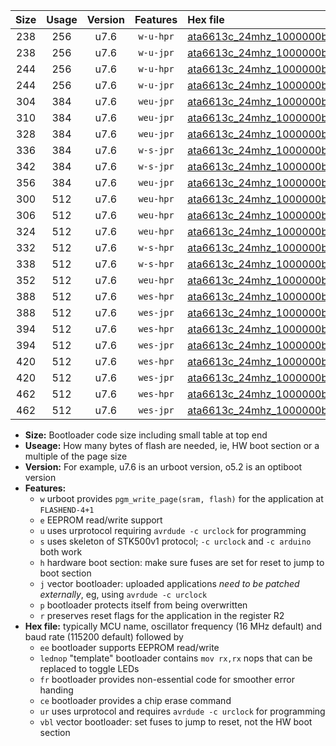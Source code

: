 |Size|Usage|Version|Features|Hex file|
|:-:|:-:|:-:|:-:|:--|
|238|256|u7.6|`w-u-hpr`|[ata6613c_24mhz_1000000bps_ur.hex](https://raw.githubusercontent.com/stefanrueger/urboot/main//ata6613c_24mhz_1000000bps_ur.hex)|
|238|256|u7.6|`w-u-jpr`|[ata6613c_24mhz_1000000bps_ur_vbl.hex](https://raw.githubusercontent.com/stefanrueger/urboot/main//ata6613c_24mhz_1000000bps_ur_vbl.hex)|
|244|256|u7.6|`w-u-hpr`|[ata6613c_24mhz_1000000bps_lednop_ur.hex](https://raw.githubusercontent.com/stefanrueger/urboot/main//ata6613c_24mhz_1000000bps_lednop_ur.hex)|
|244|256|u7.6|`w-u-jpr`|[ata6613c_24mhz_1000000bps_lednop_ur_vbl.hex](https://raw.githubusercontent.com/stefanrueger/urboot/main//ata6613c_24mhz_1000000bps_lednop_ur_vbl.hex)|
|304|384|u7.6|`weu-jpr`|[ata6613c_24mhz_1000000bps_ee_ur_vbl.hex](https://raw.githubusercontent.com/stefanrueger/urboot/main//ata6613c_24mhz_1000000bps_ee_ur_vbl.hex)|
|310|384|u7.6|`weu-jpr`|[ata6613c_24mhz_1000000bps_ee_lednop_ur_vbl.hex](https://raw.githubusercontent.com/stefanrueger/urboot/main//ata6613c_24mhz_1000000bps_ee_lednop_ur_vbl.hex)|
|328|384|u7.6|`weu-jpr`|[ata6613c_24mhz_1000000bps_ee_lednop_fr_ur_vbl.hex](https://raw.githubusercontent.com/stefanrueger/urboot/main//ata6613c_24mhz_1000000bps_ee_lednop_fr_ur_vbl.hex)|
|336|384|u7.6|`w-s-jpr`|[ata6613c_24mhz_1000000bps_vbl.hex](https://raw.githubusercontent.com/stefanrueger/urboot/main//ata6613c_24mhz_1000000bps_vbl.hex)|
|342|384|u7.6|`w-s-jpr`|[ata6613c_24mhz_1000000bps_lednop_vbl.hex](https://raw.githubusercontent.com/stefanrueger/urboot/main//ata6613c_24mhz_1000000bps_lednop_vbl.hex)|
|356|384|u7.6|`weu-jpr`|[ata6613c_24mhz_1000000bps_ee_lednop_fr_ce_ur_vbl.hex](https://raw.githubusercontent.com/stefanrueger/urboot/main//ata6613c_24mhz_1000000bps_ee_lednop_fr_ce_ur_vbl.hex)|
|300|512|u7.6|`weu-hpr`|[ata6613c_24mhz_1000000bps_ee_ur.hex](https://raw.githubusercontent.com/stefanrueger/urboot/main//ata6613c_24mhz_1000000bps_ee_ur.hex)|
|306|512|u7.6|`weu-hpr`|[ata6613c_24mhz_1000000bps_ee_lednop_ur.hex](https://raw.githubusercontent.com/stefanrueger/urboot/main//ata6613c_24mhz_1000000bps_ee_lednop_ur.hex)|
|324|512|u7.6|`weu-hpr`|[ata6613c_24mhz_1000000bps_ee_lednop_fr_ur.hex](https://raw.githubusercontent.com/stefanrueger/urboot/main//ata6613c_24mhz_1000000bps_ee_lednop_fr_ur.hex)|
|332|512|u7.6|`w-s-hpr`|[ata6613c_24mhz_1000000bps.hex](https://raw.githubusercontent.com/stefanrueger/urboot/main//ata6613c_24mhz_1000000bps.hex)|
|338|512|u7.6|`w-s-hpr`|[ata6613c_24mhz_1000000bps_lednop.hex](https://raw.githubusercontent.com/stefanrueger/urboot/main//ata6613c_24mhz_1000000bps_lednop.hex)|
|352|512|u7.6|`weu-hpr`|[ata6613c_24mhz_1000000bps_ee_lednop_fr_ce_ur.hex](https://raw.githubusercontent.com/stefanrueger/urboot/main//ata6613c_24mhz_1000000bps_ee_lednop_fr_ce_ur.hex)|
|388|512|u7.6|`wes-hpr`|[ata6613c_24mhz_1000000bps_ee.hex](https://raw.githubusercontent.com/stefanrueger/urboot/main//ata6613c_24mhz_1000000bps_ee.hex)|
|388|512|u7.6|`wes-jpr`|[ata6613c_24mhz_1000000bps_ee_vbl.hex](https://raw.githubusercontent.com/stefanrueger/urboot/main//ata6613c_24mhz_1000000bps_ee_vbl.hex)|
|394|512|u7.6|`wes-hpr`|[ata6613c_24mhz_1000000bps_ee_lednop.hex](https://raw.githubusercontent.com/stefanrueger/urboot/main//ata6613c_24mhz_1000000bps_ee_lednop.hex)|
|394|512|u7.6|`wes-jpr`|[ata6613c_24mhz_1000000bps_ee_lednop_vbl.hex](https://raw.githubusercontent.com/stefanrueger/urboot/main//ata6613c_24mhz_1000000bps_ee_lednop_vbl.hex)|
|420|512|u7.6|`wes-hpr`|[ata6613c_24mhz_1000000bps_ee_lednop_fr.hex](https://raw.githubusercontent.com/stefanrueger/urboot/main//ata6613c_24mhz_1000000bps_ee_lednop_fr.hex)|
|420|512|u7.6|`wes-jpr`|[ata6613c_24mhz_1000000bps_ee_lednop_fr_vbl.hex](https://raw.githubusercontent.com/stefanrueger/urboot/main//ata6613c_24mhz_1000000bps_ee_lednop_fr_vbl.hex)|
|462|512|u7.6|`wes-hpr`|[ata6613c_24mhz_1000000bps_ee_lednop_fr_ce.hex](https://raw.githubusercontent.com/stefanrueger/urboot/main//ata6613c_24mhz_1000000bps_ee_lednop_fr_ce.hex)|
|462|512|u7.6|`wes-jpr`|[ata6613c_24mhz_1000000bps_ee_lednop_fr_ce_vbl.hex](https://raw.githubusercontent.com/stefanrueger/urboot/main//ata6613c_24mhz_1000000bps_ee_lednop_fr_ce_vbl.hex)|

- **Size:** Bootloader code size including small table at top end
- **Useage:** How many bytes of flash are needed, ie, HW boot section or a multiple of the page size
- **Version:** For example, u7.6 is an urboot version, o5.2 is an optiboot version
- **Features:**
  + `w` urboot provides `pgm_write_page(sram, flash)` for the application at `FLASHEND-4+1`
  + `e` EEPROM read/write support
  + `u` uses urprotocol requiring `avrdude -c urclock` for programming
  + `s` uses skeleton of STK500v1 protocol; `-c urclock` and `-c arduino` both work
  + `h` hardware boot section: make sure fuses are set for reset to jump to boot section
  + `j` vector bootloader: uploaded applications *need to be patched externally*, eg, using `avrdude -c urclock`
  + `p` bootloader protects itself from being overwritten
  + `r` preserves reset flags for the application in the register R2
- **Hex file:** typically MCU name, oscillator frequency (16 MHz default) and baud rate (115200 default) followed by
  + `ee` bootloader supports EEPROM read/write
  + `lednop` "template" bootloader contains `mov rx,rx` nops that can be replaced to toggle LEDs
  + `fr` bootloader provides non-essential code for smoother error handing
  + `ce` bootloader provides a chip erase command
  + `ur` uses urprotocol and requires `avrdude -c urclock` for programming
  + `vbl` vector bootloader: set fuses to jump to reset, not the HW boot section
